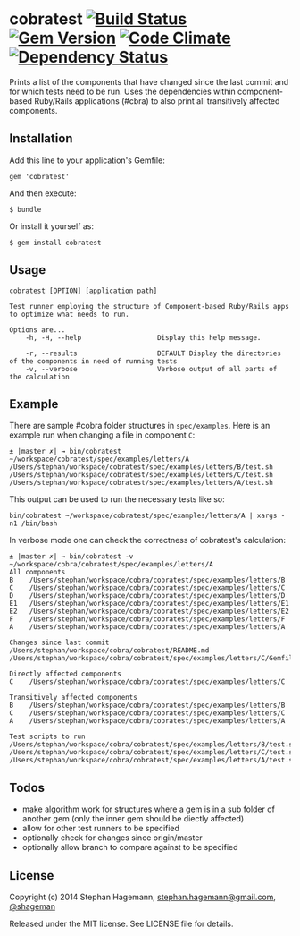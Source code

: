 # cobratest [![Build Status](https://travis-ci.org/shageman/cobratest.svg?branch=master)](https://travis-ci.org/shageman/cobratest) [![Gem Version](https://badge.fury.io/rb/cobratest.svg)](http://badge.fury.io/rb/cobratest) [![Code Climate](https://codeclimate.com/github/shageman/cobratest.png)](https://codeclimate.com/github/shageman/cobratest) [![Dependency Status](https://gemnasium.com/shageman/cobratest.svg)](https://gemnasium.com/shageman/cobratest)

Prints a list of the components that have changed since the last commit and for which tests need to be run. Uses the dependencies within component-based Ruby/Rails applications (#cbra) to also print all transitively affected components.

## Installation

Add this line to your application's Gemfile:

    gem 'cobratest'

And then execute:

    $ bundle

Or install it yourself as:

    $ gem install cobratest

## Usage

    cobratest [OPTION] [application path]

    Test runner employing the structure of Component-based Ruby/Rails apps to optimize what needs to run.

    Options are...
        -h, -H, --help                   Display this help message.

        -r, --results                    DEFAULT Display the directories of the components in need of running tests
        -v, --verbose                    Verbose output of all parts of the calculation

## Example

There are sample #cobra folder structures in `spec/examples`. Here is an example run when changing a file in component `C`:

    ± |master ✗| → bin/cobratest ~/workspace/cobratest/spec/examples/letters/A
    /Users/stephan/workspace/cobratest/spec/examples/letters/B/test.sh
    /Users/stephan/workspace/cobratest/spec/examples/letters/C/test.sh
    /Users/stephan/workspace/cobratest/spec/examples/letters/A/test.sh

This output can be used to run the necessary tests like so:

    bin/cobratest ~/workspace/cobratest/spec/examples/letters/A | xargs -n1 /bin/bash

In verbose mode one can check the correctness of cobratest's calculation:

    ± |master ✗| → bin/cobratest -v ~/workspace/cobra/cobratest/spec/examples/letters/A
    All components
    B    /Users/stephan/workspace/cobra/cobratest/spec/examples/letters/B
    C    /Users/stephan/workspace/cobra/cobratest/spec/examples/letters/C
    D    /Users/stephan/workspace/cobra/cobratest/spec/examples/letters/D
    E1   /Users/stephan/workspace/cobra/cobratest/spec/examples/letters/E1
    E2   /Users/stephan/workspace/cobra/cobratest/spec/examples/letters/E2
    F    /Users/stephan/workspace/cobra/cobratest/spec/examples/letters/F
    A    /Users/stephan/workspace/cobra/cobratest/spec/examples/letters/A

    Changes since last commit
    /Users/stephan/workspace/cobra/cobratest/README.md
    /Users/stephan/workspace/cobra/cobratest/spec/examples/letters/C/Gemfile

    Directly affected components
    C    /Users/stephan/workspace/cobra/cobratest/spec/examples/letters/C

    Transitively affected components
    B    /Users/stephan/workspace/cobra/cobratest/spec/examples/letters/B
    C    /Users/stephan/workspace/cobra/cobratest/spec/examples/letters/C
    A    /Users/stephan/workspace/cobra/cobratest/spec/examples/letters/A

    Test scripts to run
    /Users/stephan/workspace/cobra/cobratest/spec/examples/letters/B/test.sh
    /Users/stephan/workspace/cobra/cobratest/spec/examples/letters/C/test.sh
    /Users/stephan/workspace/cobra/cobratest/spec/examples/letters/A/test.sh

## Todos
* make algorithm work for structures where a gem is in a sub folder of another gem (only the inner gem should be diectly affected)
* allow for other test runners to be specified
* optionally check for changes since origin/master
* optionally allow branch to compare against to be specified

## License

Copyright (c) 2014 Stephan Hagemann, stephan.hagemann@gmail.com, [@shageman](http://twitter.com/shageman)

Released under the MIT license. See LICENSE file for details.
